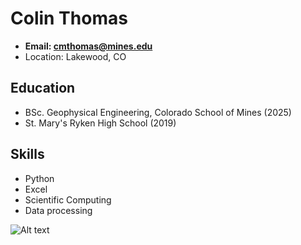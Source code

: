 # Colin Thomas
- **Email: cmthomas@mines.edu**
- Location: Lakewood, CO

## Education
- BSc. Geophysical Engineering, Colorado School of Mines (2025)
- St. Mary's Ryken High School (2019)

## Skills
- Python
- Excel
- Scientific Computing
- Data processing

![Alt text](https://www.rawpixel.com/image/6287956/png-sticker-vintage)
